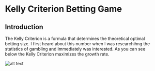 # Kelly Criterion Betting Game
## Introduction
The Kelly Criterion is a formula that determines the theoretical optimal betting size. I first heard about this number when I was researchihng the statistics of gambling and immediately was interested. As you can see below the Kelly Criterion maximizes the growth rate.

![alt text](https://en.wikipedia.org/wiki/File:Kelly_bet.png)
